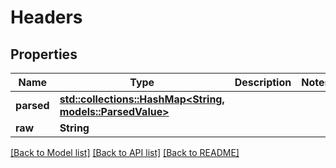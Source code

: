 # Headers

## Properties

Name | Type | Description | Notes
------------ | ------------- | ------------- | -------------
**parsed** | [**std::collections::HashMap<String, models::ParsedValue>**](Parsed_value.md) |  | 
**raw** | **String** |  | 

[[Back to Model list]](../README.md#documentation-for-models) [[Back to API list]](../README.md#documentation-for-api-endpoints) [[Back to README]](../README.md)


